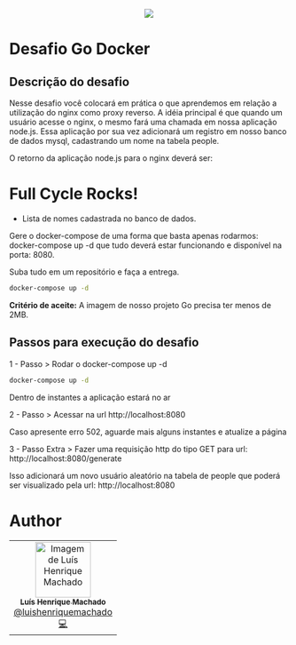 <p align="center">
  <a href="https://fullcycle.com.br/" target="blank"><img src="https://fullcycle.com.br/wp-content/themes/fullcycle/assets/images/fullcycle-logo.svg"/></a>
</p>

# Desafio Go Docker

## Descrição do desafio

Nesse desafio você colocará em prática o que aprendemos em relação a utilização do nginx como proxy reverso. A idéia principal é que quando um usuário acesse o nginx, o mesmo fará uma chamada em nossa aplicação node.js. Essa aplicação por sua vez adicionará um registro em nosso banco de dados mysql, cadastrando um nome na tabela people.

O retorno da aplicação node.js para o nginx deverá ser:

<h1>Full Cycle Rocks!</h1>

- Lista de nomes cadastrada no banco de dados.

Gere o docker-compose de uma forma que basta apenas rodarmos: docker-compose up -d que tudo deverá estar funcionando e disponível na porta: 8080.

Suba tudo em um repositório e faça a entrega.

```bash
docker-compose up -d
```

**Critério de aceite:** A imagem de nosso projeto Go precisa ter menos de 2MB.

## Passos para execução do desafio

1 - Passo > Rodar o docker-compose up -d

```bash
docker-compose up -d
```

Dentro de instantes a aplicação estará no ar

2 - Passo > Acessar na url http://localhost:8080

Caso apresente erro 502, aguarde mais alguns instantes e atualize a página

3 - Passo Extra > Fazer uma requisição http do tipo GET para url: http://localhost:8080/generate

Isso adicionará um novo usuário aleatório na tabela de people que poderá ser visualizado pela url: http://localhost:8080

# Author

<table>
   <tr>
      <td align="center">
         <a href="http://github.com/lhfam97/">
            <img src="https://github.com/lhfam97.png" width="100px;" alt="Imagem de Luís Henrique Machado"/>
            <br />
            <sub>
               <b>Luís Henrique Machado</b>
            </sub>
          </a>
          <br />
          <a href="https://www.linkedin.com/in/luís-henrique-machado-98037a127/" title="Linkedin">@luishenriquemachado</a>
          <br />
          <a href="https://github.com/lhfam97/desafio-fullcycle-nginx-node/commits?author=lhfam97" title="Code">💻</a>
      </td>
   </tr>
</table>
